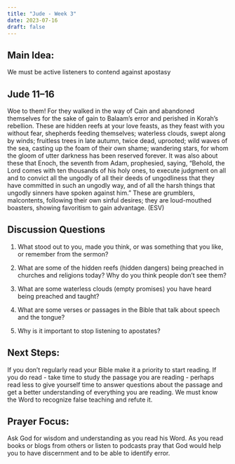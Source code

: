```yaml
---
title: "Jude - Week 3"
date: 2023-07-16
draft: false
---
```


## Main Idea:
We must be active listeners to contend against apostasy

## Jude 11–16
Woe to them! For they walked in the way of Cain and abandoned themselves for the sake of
gain to Balaam’s error and perished in Korah’s rebellion. These are hidden reefs at your love
feasts, as they feast with you without fear, shepherds feeding themselves; waterless clouds,
swept along by winds; fruitless trees in late autumn, twice dead, uprooted; wild waves of the
sea, casting up the foam of their own shame; wandering stars, for whom the gloom of utter
darkness has been reserved forever.
It was also about these that Enoch, the seventh from Adam, prophesied, saying, “Behold, the
Lord comes with ten thousands of his holy ones, to execute judgment on all and to convict all
the ungodly of all their deeds of ungodliness that they have committed in such an ungodly way,
and of all the harsh things that ungodly sinners have spoken against him.” These are grumblers,
malcontents, following their own sinful desires; they are loud-mouthed boasters, showing
favoritism to gain advantage. (ESV)

## Discussion Questions
1. What stood out to you, made you think, or was something that you like, or remember
from the sermon?

2. What are some of the hidden reefs (hidden dangers) being preached in churches and
religions today? Why do you think people don’t see them?

3. What are some waterless clouds (empty promises) you have heard being preached and
taught?

4. What are some verses or passages in the Bible that talk about speech and the tongue?
5. Why is it important to stop listening to apostates?

## Next Steps: 
If you don’t regularly read your Bible make it a priority to start reading. If you do
read - take time to study the passage you are reading - perhaps read less to give yourself time
to answer questions about the passage and get a better understanding of everything you are
reading. We must know the Word to recognize false teaching and refute it.

## Prayer Focus: 
Ask God for wisdom and understanding as you read his Word. As you read
books or blogs from others or listen to podcasts pray that God would help you to have
discernment and to be able to identify error.
